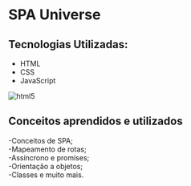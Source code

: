 # SPA Universe

## Tecnologias Utilizadas:
<ul>
<li>HTML</li>
<li>CSS</li>
<li>JavaScript</li>
</ul>

<img align="center" alt="html5" src="https://im2.ezgif.com/tmp/ezgif-2-937f2e0b6c.gif" />

## Conceitos aprendidos e utilizados 
-Conceitos de SPA; <br>
-Mapeamento de rotas;<br>
-Assíncrono e promises;<br>
-Orientação a objetos;<br>
-Classes e muito mais.
